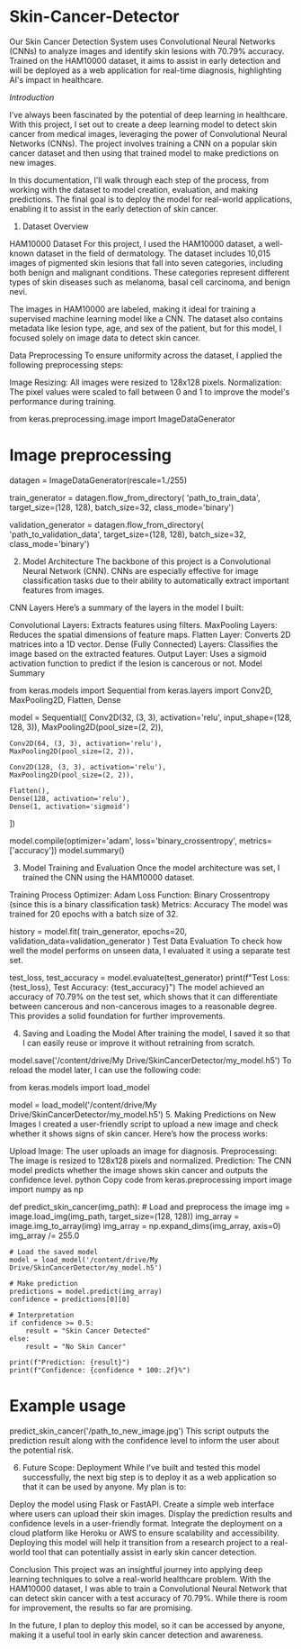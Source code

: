 # Skin-Cancer-Detector
Our Skin Cancer Detection System uses Convolutional Neural Networks (CNNs) to analyze images and identify skin lesions with 70.79% accuracy. Trained on the HAM10000 dataset, it aims to assist in early detection and will be deployed as a web application for real-time diagnosis, highlighting AI's impact in healthcare.

*Introduction*

I’ve always been fascinated by the potential of deep learning in healthcare. With this project, I set out to create a deep learning model to detect skin cancer from medical images, leveraging the power of Convolutional Neural Networks (CNNs). The project involves training a CNN on a popular skin cancer dataset and then using that trained model to make predictions on new images.

In this documentation, I’ll walk through each step of the process, from working with the dataset to model creation, evaluation, and making predictions. The final goal is to deploy the model for real-world applications, enabling it to assist in the early detection of skin cancer.

1. Dataset Overview

HAM10000 Dataset
For this project, I used the HAM10000 dataset, a well-known dataset in the field of dermatology. The dataset includes 10,015 images of pigmented skin lesions that fall into seven categories, including both benign and malignant conditions. These categories represent different types of skin diseases such as melanoma, basal cell carcinoma, and benign nevi.

The images in HAM10000 are labeled, making it ideal for training a supervised machine learning model like a CNN. The dataset also contains metadata like lesion type, age, and sex of the patient, but for this model, I focused solely on image data to detect skin cancer.

Data Preprocessing
To ensure uniformity across the dataset, I applied the following preprocessing steps:

Image Resizing: All images were resized to 128x128 pixels.
Normalization: The pixel values were scaled to fall between 0 and 1 to improve the model's performance during training.

from keras.preprocessing.image import ImageDataGenerator

# Image preprocessing
datagen = ImageDataGenerator(rescale=1./255)

train_generator = datagen.flow_from_directory(
    'path_to_train_data',
    target_size=(128, 128),
    batch_size=32,
    class_mode='binary')

validation_generator = datagen.flow_from_directory(
    'path_to_validation_data',
    target_size=(128, 128),
    batch_size=32,
    class_mode='binary')

2. Model Architecture
The backbone of this project is a Convolutional Neural Network (CNN). CNNs are especially effective for image classification tasks due to their ability to automatically extract important features from images.

CNN Layers
Here’s a summary of the layers in the model I built:

Convolutional Layers: Extracts features using filters.
MaxPooling Layers: Reduces the spatial dimensions of feature maps.
Flatten Layer: Converts 2D matrices into a 1D vector.
Dense (Fully Connected) Layers: Classifies the image based on the extracted features.
Output Layer: Uses a sigmoid activation function to predict if the lesion is cancerous or not.
Model Summary

from keras.models import Sequential
from keras.layers import Conv2D, MaxPooling2D, Flatten, Dense

model = Sequential([
    Conv2D(32, (3, 3), activation='relu', input_shape=(128, 128, 3)),
    MaxPooling2D(pool_size=(2, 2)),
    
    Conv2D(64, (3, 3), activation='relu'),
    MaxPooling2D(pool_size=(2, 2)),
    
    Conv2D(128, (3, 3), activation='relu'),
    MaxPooling2D(pool_size=(2, 2)),
    
    Flatten(),
    Dense(128, activation='relu'),
    Dense(1, activation='sigmoid')
])

model.compile(optimizer='adam', loss='binary_crossentropy', metrics=['accuracy'])
model.summary()

3. Model Training and Evaluation
Once the model architecture was set, I trained the CNN using the HAM10000 dataset.

Training Process
Optimizer: Adam
Loss Function: Binary Crossentropy (since this is a binary classification task)
Metrics: Accuracy
The model was trained for 20 epochs with a batch size of 32.

history = model.fit(
    train_generator,
    epochs=20,
    validation_data=validation_generator
)
Test Data Evaluation
To check how well the model performs on unseen data, I evaluated it using a separate test set.

test_loss, test_accuracy = model.evaluate(test_generator)
print(f"Test Loss: {test_loss}, Test Accuracy: {test_accuracy}")
The model achieved an accuracy of 70.79% on the test set, which shows that it can differentiate between cancerous and non-cancerous images to a reasonable degree. This provides a solid foundation for further improvements.

4. Saving and Loading the Model
After training the model, I saved it so that I can easily reuse or improve it without retraining from scratch.

model.save('/content/drive/My Drive/SkinCancerDetector/my_model.h5')
To reload the model later, I can use the following code:

from keras.models import load_model

model = load_model('/content/drive/My Drive/SkinCancerDetector/my_model.h5')
5. Making Predictions on New Images
I created a user-friendly script to upload a new image and check whether it shows signs of skin cancer. Here’s how the process works:

Upload Image: The user uploads an image for diagnosis.
Preprocessing: The image is resized to 128x128 pixels and normalized.
Prediction: The CNN model predicts whether the image shows skin cancer and outputs the confidence level.
python
Copy code
from keras.preprocessing import image
import numpy as np

def predict_skin_cancer(img_path):
    # Load and preprocess the image
    img = image.load_img(img_path, target_size=(128, 128))
    img_array = image.img_to_array(img)
    img_array = np.expand_dims(img_array, axis=0)
    img_array /= 255.0
    
    # Load the saved model
    model = load_model('/content/drive/My Drive/SkinCancerDetector/my_model.h5')
    
    # Make prediction
    predictions = model.predict(img_array)
    confidence = predictions[0][0]
    
    # Interpretation
    if confidence >= 0.5:
        result = "Skin Cancer Detected"
    else:
        result = "No Skin Cancer"
    
    print(f"Prediction: {result}")
    print(f"Confidence: {confidence * 100:.2f}%")
    
# Example usage
predict_skin_cancer('/path_to_new_image.jpg')
This script outputs the prediction result along with the confidence level to inform the user about the potential risk.

6. Future Scope: Deployment
While I’ve built and tested this model successfully, the next big step is to deploy it as a web application so that it can be used by anyone. My plan is to:

Deploy the model using Flask or FastAPI.
Create a simple web interface where users can upload their skin images.
Display the prediction results and confidence levels in a user-friendly format.
Integrate the deployment on a cloud platform like Heroku or AWS to ensure scalability and accessibility.
Deploying this model will help it transition from a research project to a real-world tool that can potentially assist in early skin cancer detection.

Conclusion
This project was an insightful journey into applying deep learning techniques to solve a real-world healthcare problem. With the HAM10000 dataset, I was able to train a Convolutional Neural Network that can detect skin cancer with a test accuracy of 70.79%. While there is room for improvement, the results so far are promising.

In the future, I plan to deploy this model, so it can be accessed by anyone, making it a useful tool in early skin cancer detection and awareness.

